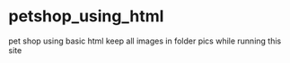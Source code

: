 # petshop_using_html
pet shop using basic html
keep all images in folder pics while running this site
